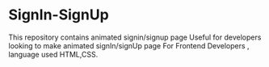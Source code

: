 # SignIn-SignUp
This repository contains animated signin/signup page
Useful for developers looking to make animated signIn/signUp page
For Frontend Developers , language used HTML,CSS.
